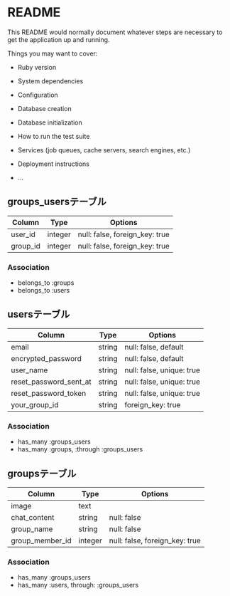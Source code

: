 # README

This README would normally document whatever steps are necessary to get the
application up and running.

Things you may want to cover:

* Ruby version

* System dependencies

* Configuration

* Database creation

* Database initialization

* How to run the test suite

* Services (job queues, cache servers, search engines, etc.)

* Deployment instructions

* ...


## groups_usersテーブル

|Column|Type|Options|
|------|----|-------|
|user_id|integer|null: false, foreign_key: true|
|group_id|integer|null: false, foreign_key: true|

### Association
- belongs_to :groups
- belongs_to :users


## usersテーブル

|Column|Type|Options|
|------|----|-------|
|email|string|null: false, default|
|encrypted_password|string|null: false, default|
|user_name|string|null: false, unique: true|
|reset_password_sent_at|string|null: false, unique: true|
|reset_password_token|string|null: false, unique: true|
|your_group_id|string|foreign_key: true|

### Association
- has_many :groups_users
- has_many :groups, :through :groups_users


## groupsテーブル

|Column|Type|Options|
|------|----|-------|
|image|text||
|chat_content|string|null: false|
|group_name|string|null: false|
|group_member_id|integer|null: false, foreign_key: true|

### Association
- has_many :groups_users
- has_many :users, through: :groups_users

